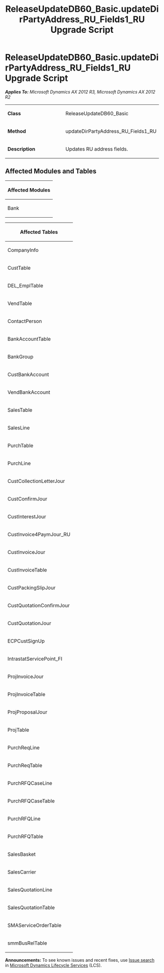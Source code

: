 ﻿---
title: ReleaseUpdateDB60_Basic.updateDirPartyAddress_RU_Fields1_RU Upgrade Script
TOCTitle: ReleaseUpdateDB60_Basic.updateDirPartyAddress_RU_Fields1_RU Upgrade Script
ms:assetid: 391cd401-f8d4-5e34-5541-1ca136788e27
ms:mtpsurl: https://msdn.microsoft.com/en-us/library/JJ685224(v=AX.60)
ms:contentKeyID: 49707676
ms.date: 05/18/2015
mtps_version: v=AX.60
---

# ReleaseUpdateDB60\_Basic.updateDirPartyAddress\_RU\_Fields1\_RU Upgrade Script 


_**Applies To:** Microsoft Dynamics AX 2012 R3, Microsoft Dynamics AX 2012 R2_

<table>
<colgroup>
<col style="width: 50%" />
<col style="width: 50%" />
</colgroup>
<tbody>
<tr class="odd">
<td><p><strong>Class</strong></p></td>
<td><p>ReleaseUpdateDB60_Basic</p></td>
</tr>
<tr class="even">
<td><p><strong>Method</strong></p></td>
<td><p>updateDirPartyAddress_RU_Fields1_RU</p></td>
</tr>
<tr class="odd">
<td><p><strong>Description</strong></p></td>
<td><p>Updates RU address fields.</p></td>
</tr>
</tbody>
</table>


## Affected Modules and Tables

<table>
<colgroup>
<col style="width: 100%" />
</colgroup>
<thead>
<tr class="header">
<th><p>Affected Modules</p></th>
</tr>
</thead>
<tbody>
<tr class="odd">
<td><p>Bank</p></td>
</tr>
</tbody>
</table>


<table>
<colgroup>
<col style="width: 100%" />
</colgroup>
<thead>
<tr class="header">
<th><p>Affected Tables</p></th>
</tr>
</thead>
<tbody>
<tr class="odd">
<td><p>CompanyInfo</p></td>
</tr>
<tr class="even">
<td><p>CustTable</p></td>
</tr>
<tr class="odd">
<td><p>DEL_EmplTable</p></td>
</tr>
<tr class="even">
<td><p>VendTable</p></td>
</tr>
<tr class="odd">
<td><p>ContactPerson</p></td>
</tr>
<tr class="even">
<td><p>BankAccountTable</p></td>
</tr>
<tr class="odd">
<td><p>BankGroup</p></td>
</tr>
<tr class="even">
<td><p>CustBankAccount</p></td>
</tr>
<tr class="odd">
<td><p>VendBankAccount</p></td>
</tr>
<tr class="even">
<td><p>SalesTable</p></td>
</tr>
<tr class="odd">
<td><p>SalesLine</p></td>
</tr>
<tr class="even">
<td><p>PurchTable</p></td>
</tr>
<tr class="odd">
<td><p>PurchLine</p></td>
</tr>
<tr class="even">
<td><p>CustCollectionLetterJour</p></td>
</tr>
<tr class="odd">
<td><p>CustConfirmJour</p></td>
</tr>
<tr class="even">
<td><p>CustInterestJour</p></td>
</tr>
<tr class="odd">
<td><p>CustInvoice4PaymJour_RU</p></td>
</tr>
<tr class="even">
<td><p>CustInvoiceJour</p></td>
</tr>
<tr class="odd">
<td><p>CustInvoiceTable</p></td>
</tr>
<tr class="even">
<td><p>CustPackingSlipJour</p></td>
</tr>
<tr class="odd">
<td><p>CustQuotationConfirmJour</p></td>
</tr>
<tr class="even">
<td><p>CustQuotationJour</p></td>
</tr>
<tr class="odd">
<td><p>ECPCustSignUp</p></td>
</tr>
<tr class="even">
<td><p>IntrastatServicePoint_FI</p></td>
</tr>
<tr class="odd">
<td><p>ProjInvoiceJour</p></td>
</tr>
<tr class="even">
<td><p>ProjInvoiceTable</p></td>
</tr>
<tr class="odd">
<td><p>ProjProposalJour</p></td>
</tr>
<tr class="even">
<td><p>ProjTable</p></td>
</tr>
<tr class="odd">
<td><p>PurchReqLine</p></td>
</tr>
<tr class="even">
<td><p>PurchReqTable</p></td>
</tr>
<tr class="odd">
<td><p>PurchRFQCaseLine</p></td>
</tr>
<tr class="even">
<td><p>PurchRFQCaseTable</p></td>
</tr>
<tr class="odd">
<td><p>PurchRFQLine</p></td>
</tr>
<tr class="even">
<td><p>PurchRFQTable</p></td>
</tr>
<tr class="odd">
<td><p>SalesBasket</p></td>
</tr>
<tr class="even">
<td><p>SalesCarrier</p></td>
</tr>
<tr class="odd">
<td><p>SalesQuotationLine</p></td>
</tr>
<tr class="even">
<td><p>SalesQuotationTable</p></td>
</tr>
<tr class="odd">
<td><p>SMAServiceOrderTable</p></td>
</tr>
<tr class="even">
<td><p>smmBusRelTable</p></td>
</tr>
</tbody>
</table>

  
**Announcements:** To see known issues and recent fixes, use [Issue search](http://go.microsoft.com/fwlink/?linkid=389258) in [Microsoft Dynamics Lifecycle Services](http://go.microsoft.com/fwlink/?linkid=306505) (LCS).


